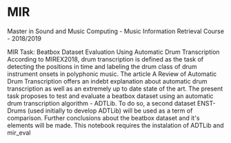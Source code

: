 # MIR
Master in Sound and Music Computing - Music Information Retrieval Course - 2018/2019

MIR Task: Beatbox Dataset Evaluation Using Automatic Drum Transcription
According to MIREX2018, drum transcription is defined as the task of detecting the positions in time and labeling the drum class of drum instrument onsets in polyphonic music. The article A Review of Automatic Drum Transcription offers an indebt explanation about automatic drum transcription as well as an extremely up to date state of the art.
The present task proposes to test and evaluate a beatbox dataset using an automatic drum transcription algorithm - ADTLib. To do so, a second dataset ENST-Drums (used initially to develop ADTLib) will be used as a term of comparison.
Further conclusions about the beatbox dataset and it's elements will be made.
This notebook requires the instalation of ADTLib and mir_eval
